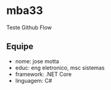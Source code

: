 # mba33
Teste Github Flow

## Equipe

- nome: jose motta  
- educ: eng eletronico, msc sistemas
- framework: .NET Core
- linguagem: C#







